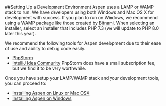 ##Setting Up a Development Environment
Aspen uses a LAMP or WAMP stack to run.  We have developers using both Windows and Mac OS X for development with success. 
If you plan to run on Windows, we recommend using a WAMP package like those created by [Bitnami](https://bitnami.com/stack/wamp/installer). 
When selecting an installer, select an installer that includes PHP 7.3 (we will update to PHP 8.0 later this year). 

We recommend the following tools for Aspen development due to their ease of use and ability to debug code easily. 
- [PhpStorm](https://www.jetbrains.com/phpstorm/)
- [IntelliJ Idea Community](https://www.jetbrains.com/idea/)
PhpStorm does have a small subscription fee, but we find it to be very worthwhile. 
  
Once you have setup your LAMP/WAMP stack and your development tools, you can proceed to:
- [Installing Aspen on Linux or Mac OSX](/Admin/HelpManual?page=Installing-Aspen-Linux)
- [Installing Aspen on Windows](/Admin/HelpManual?page=Installing-Aspen-Windows)
